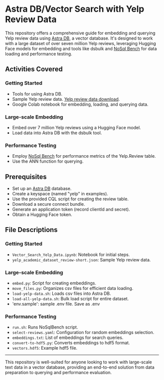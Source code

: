 # Astra DB/Vector Search with Yelp Review Data

This repository offers a comprehensive guide for embedding and querying Yelp review data using [Astra DB](https://www.datastax.com/products/datastax-astra), a vector database. It's designed to work with a large dataset of over seven million Yelp reviews, leveraging Hugging Face models for embedding and tools like dsbulk and [NoSql Bench](https://github.com/nosqlbench/nosqlbench) for data loading and performance testing.

## Activities Covered

### Getting Started
- Tools for using Astra DB.
- Sample Yelp review data. [Yelp review data download](https://www.yelp.com/dataset).
- Google Colab notebook for embedding, loading, and querying data.

### Large-scale Embedding
- Embed over 7 million Yelp reviews using a Hugging Face model.
- Load data into Astra DB with the dsbulk tool.

### Performance Testing
- Employ [NoSql Bench](https://github.com/nosqlbench/nosqlbench) for performance metrics of the Yelp.Review table.
- Use the ANN function for querying.

## Prerequisites
- Set up an [Astra DB](https://www.datastax.com/products/datastax-astra) database.
- Create a keyspace (named "yelp" in examples).
- Use the provided CQL script for creating the review table.
- Download a secure connect bundle.
- Generate an application token (record clientId and secret).
- Obtain a Hugging Face token.

## File Descriptions

### Getting Started
- `Vector_Search_Yelp_Data.ipynb`: Notebook for initial steps.
- `yelp_academic_dataset_review-short.json`: Sample Yelp review data.

### Large-scale Embedding
- `embed.py`: Script for creating embeddings.
- `move_files.py`: Organizes csv files for efficient data loading.
- `load-yelp-data.sh`: Loads csv files into Astra DB.
- `load-all-yelp-data.sh`: Bulk load script for entire dataset.
- 'env.sample': sample .env file. Save as .env

### Performance Testing
- `run.sh`: Runs NoSqlBench script.
- `select-reviews.yaml`: Configuration for random embeddings selection.
- `embeddings.txt`: List of embeddings for search queries.
- `convert-to-hdf5.py`: Converts embeddings to hdf5 format.
- `vectors.hdf5`: Example hdf5 file.

---

This repository is well-suited for anyone looking to work with large-scale text data in a vector database, providing an end-to-end solution from data preparation to querying and performance evaluation.
